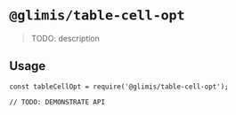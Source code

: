 # `@glimis/table-cell-opt`

> TODO: description

## Usage

```
const tableCellOpt = require('@glimis/table-cell-opt');

// TODO: DEMONSTRATE API
```
